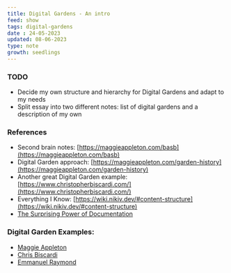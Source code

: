 ```yaml
---
title: Digital Gardens - An intro
feed: show
tags: digital-gardens
date : 24-05-2023
updated: 08-06-2023
type: note
growth: seedlings
---
```


### TODO

- Decide my own structure and hierarchy for Digital Gardens and adapt to my needs
- Split essay into two different notes: list of digital gardens and a description of my own

### References
- Second brain notes: [https://maggieappleton.com/basb](https://maggieappleton.com/basb)
- Digital Garden approach: [https://maggieappleton.com/garden-history](https://maggieappleton.com/garden-history)
- Another great Digital Garden example: [https://www.christopherbiscardi.com/](https://www.christopherbiscardi.com/)
- Everything I Know: [https://wiki.nikiv.dev/#content-structure](https://wiki.nikiv.dev/#content-structure)
- [The Surprising Power of Documentation](https://vadimkravcenko.com/shorts/proper-documentation/)

### Digital Garden Examples:
- [Maggie Appleton](https://maggieappleton.com/garden-history)
- [Chris Biscardi](https://www.christopherbiscardi.com/)
- [Emmanuel Raymond](https://www.peoray.dev/)
